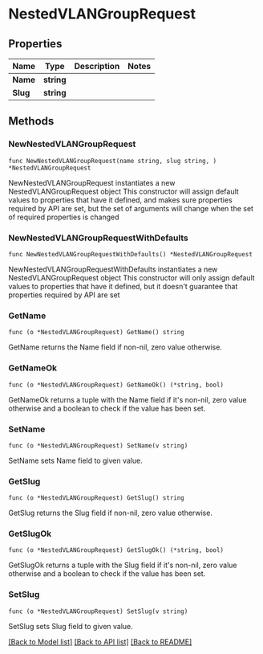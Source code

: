 # NestedVLANGroupRequest

## Properties

Name | Type | Description | Notes
------------ | ------------- | ------------- | -------------
**Name** | **string** |  | 
**Slug** | **string** |  | 

## Methods

### NewNestedVLANGroupRequest

`func NewNestedVLANGroupRequest(name string, slug string, ) *NestedVLANGroupRequest`

NewNestedVLANGroupRequest instantiates a new NestedVLANGroupRequest object
This constructor will assign default values to properties that have it defined,
and makes sure properties required by API are set, but the set of arguments
will change when the set of required properties is changed

### NewNestedVLANGroupRequestWithDefaults

`func NewNestedVLANGroupRequestWithDefaults() *NestedVLANGroupRequest`

NewNestedVLANGroupRequestWithDefaults instantiates a new NestedVLANGroupRequest object
This constructor will only assign default values to properties that have it defined,
but it doesn't guarantee that properties required by API are set

### GetName

`func (o *NestedVLANGroupRequest) GetName() string`

GetName returns the Name field if non-nil, zero value otherwise.

### GetNameOk

`func (o *NestedVLANGroupRequest) GetNameOk() (*string, bool)`

GetNameOk returns a tuple with the Name field if it's non-nil, zero value otherwise
and a boolean to check if the value has been set.

### SetName

`func (o *NestedVLANGroupRequest) SetName(v string)`

SetName sets Name field to given value.


### GetSlug

`func (o *NestedVLANGroupRequest) GetSlug() string`

GetSlug returns the Slug field if non-nil, zero value otherwise.

### GetSlugOk

`func (o *NestedVLANGroupRequest) GetSlugOk() (*string, bool)`

GetSlugOk returns a tuple with the Slug field if it's non-nil, zero value otherwise
and a boolean to check if the value has been set.

### SetSlug

`func (o *NestedVLANGroupRequest) SetSlug(v string)`

SetSlug sets Slug field to given value.



[[Back to Model list]](../README.md#documentation-for-models) [[Back to API list]](../README.md#documentation-for-api-endpoints) [[Back to README]](../README.md)


